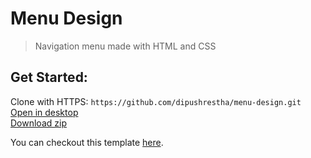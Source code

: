 # Menu Design
> Navigation menu made with HTML and CSS

## Get Started:
Clone with HTTPS: ```https://github.com/dipushrestha/menu-design.git```
[Open in desktop](https://desktop.github.com)\
[Download zip](https://github.com/dipushrestha/menu-design/archive/master.zip)
  

You can checkout this template [here](https://dipushrestha.github.io/menu-design).
